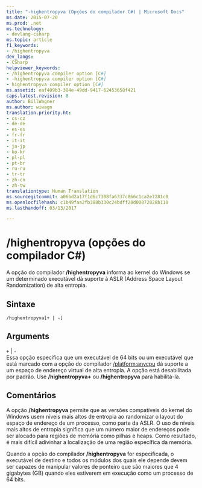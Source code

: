 ```yaml
---
title: "-highentropyva (Opções do compilador C#) | Microsoft Docs"
ms.date: 2015-07-20
ms.prod: .net
ms.technology:
- devlang-csharp
ms.topic: article
f1_keywords:
- /highentropyva
dev_langs:
- CSharp
helpviewer_keywords:
- /highentropyva compiler option [C#]
- -highentropyva compiler option [C#]
- highentropyva compiler option [C#]
ms.assetid: eaf409b3-384e-49dd-9417-62453658f421
caps.latest.revision: 8
author: BillWagner
ms.author: wiwagn
translation.priority.ht:
- cs-cz
- de-de
- es-es
- fr-fr
- it-it
- ja-jp
- ko-kr
- pl-pl
- pt-br
- ru-ru
- tr-tr
- zh-cn
- zh-tw
translationtype: Human Translation
ms.sourcegitcommit: a06bd2a17f1d6c7308fa6337c866c1ca2e7281c0
ms.openlocfilehash: c1b49faa2fb388b330c24bdff28d00872828b110
ms.lasthandoff: 03/13/2017

---
```

# <a name="highentropyva-c-compiler-options"></a>/highentropyva (opções do compilador C#)
A opção do compilador **/highentropyva** informa ao kernel do Windows se um determinado executável dá suporte à ASLR (Address Space Layout Randomization) de alta entropia.  
  
## <a name="syntax"></a>Sintaxe  
  
```  
/highentropyva[+ | -]  
```  
  
## <a name="arguments"></a>Arguments  
 `+` &#124; `-`  
 Essa opção especifica que um executável de 64 bits ou um executável que está marcado com a opção do compilador [/platform:anycpu](../../../csharp/language-reference/compiler-options/platform-compiler-option.md) dá suporte a um espaço de endereço virtual de alta entropia. A opção está desabilitada por padrão. Use **/highentropyva+** ou **/highentropyva** para habilitá-la.  
  
## <a name="remarks"></a>Comentários  
 A opção **/highentropyva** permite que as versões compatíveis do kernel do Windows usem níveis mais altos de entropia ao randomizar o layout do espaço de endereço de um processo, como parte da ASLR. O uso de níveis mais altos de entropia significa que um número maior de endereços pode ser alocado para regiões de memória como pilhas e heaps. Como resultado, é mais difícil adivinhar a localização de uma região específica da memória.  
  
 Quando a opção do compilador **/highentropyva** for especificada, o executável de destino e todos os módulos dos quais ele depende devem ser capazes de manipular valores de ponteiro que são maiores que 4 gigabytes (GB) quando eles estiverem em execução como um processo de 64 bits.
